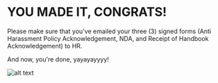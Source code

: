 # YOU MADE IT, CONGRATS!

Please make sure that you've emailed your three (3) signed forms (Anti Harassment Policy Acknowledgement, NDA, and Receipt of Handbook Acknowledgement) to HR.

And now, you're done, yayayayyyy! 

![alt text](https://github.com/Bloom-Works/handbook/blob/ac2fe6ed1078650c299890613695e0684ae3619a/docs/giphy.gif)
